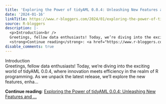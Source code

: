```yaml
---
title: 'Exploring the Power of tidyAML 0.0.4: Unleashing New Features and Enhancements'
date: '2024-01-16'
linkTitle: https://www.r-bloggers.com/2024/01/exploring-the-power-of-tidyaml-0-0-4-unleashing-new-features-and-enhancements/
source: R-bloggers
description: |-
  <p>Introduction<br />
  Greetings, fellow data enthusiasts! Today, we’re diving into the exciting world of tidyAML 0.0.4, where innovation meets efficiency in the realm of R programming. As we unpack the latest release, we’ll explore the new features, enha...</p>
  <strong>Continue reading</strong>: <a href="https://www.r-bloggers.com/2024/01/exploring-the-power-of-tidyaml-0-0-4-unleashing-new-features-and-enhancements/">Exploring the Power of tidyAML 0.0.4: Unleashing New Features and ...
disable_comments: true
---
```

<p>Introduction<br />
Greetings, fellow data enthusiasts! Today, we’re diving into the exciting world of tidyAML 0.0.4, where innovation meets efficiency in the realm of R programming. As we unpack the latest release, we’ll explore the new features, enha...</p>
<strong>Continue reading</strong>: <a href="https://www.r-bloggers.com/2024/01/exploring-the-power-of-tidyaml-0-0-4-unleashing-new-features-and-enhancements/">Exploring the Power of tidyAML 0.0.4: Unleashing New Features and ...